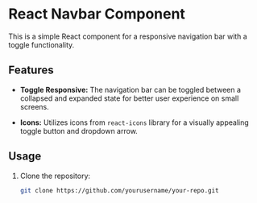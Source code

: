 # React Navbar Component

This is a simple React component for a responsive navigation bar with a toggle functionality.

## Features

- **Toggle Responsive:** The navigation bar can be toggled between a collapsed and expanded state for better user experience on small screens.

- **Icons:** Utilizes icons from `react-icons` library for a visually appealing toggle button and dropdown arrow.

## Usage

1. Clone the repository:

   ```bash
   git clone https://github.com/yourusername/your-repo.git
